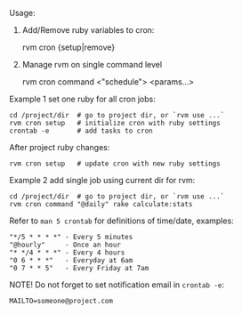 
Usage:

1. Add/Remove ruby variables to cron:

    rvm cron {setup|remove}

2. Manage rvm on single command level

    rvm cron command <"schedule"> <command> <params...>


Example 1 set one ruby for all cron jobs:

    cd /project/dir  # go to project dir, or `rvm use ...`
    rvm cron setup   # initialize cron with ruby settings
    crontab -e       # add tasks to cron

After project ruby changes:

    rvm cron setup   # update cron with new ruby settings



Example 2 add single job using current dir for rvm:

    cd /project/dir  # go to project dir, or `rvm use ...`
    rvm cron command "@daily" rake calculate:stats

Refer to `man 5 crontab` for definitions of time/date, examples:

    "*/5 * * * *" - Every 5 minutes
    "@hourly"     - Once an hour
    "* */4 * * *" - Every 4 hours
    "0 6 * * *"   - Everyday at 6am
    "0 7 * * 5"   - Every Friday at 7am

NOTE! Do not forget to set notification email in `crontab -e`:

    MAILTO=someone@project.com
